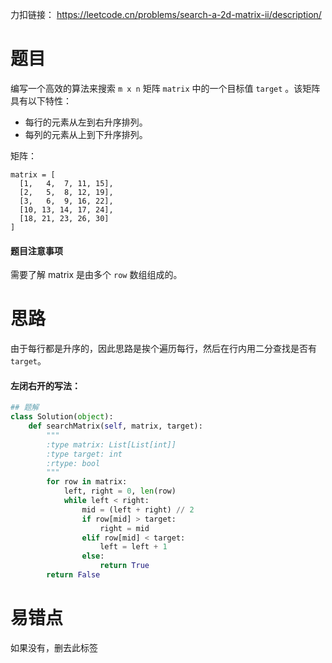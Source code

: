 力扣链接： https://leetcode.cn/problems/search-a-2d-matrix-ii/description/

# 题目
编写一个高效的算法来搜索 `m x n` 矩阵 `matrix` 中的一个目标值 `target` 。该矩阵具有以下特性：

- 每行的元素从左到右升序排列。
- 每列的元素从上到下升序排列。

矩阵：
```
matrix = [
  [1,   4,  7, 11, 15],
  [2,   5,  8, 12, 19],
  [3,   6,  9, 16, 22],
  [10, 13, 14, 17, 24],
  [18, 21, 23, 26, 30]
]
```
#### 题目注意事项
需要了解 matrix 是由多个 `row` 数组组成的。
# 思路
由于每行都是升序的，因此思路是挨个遍历每行，然后在行内用二分查找是否有 `target`。

#### 左闭右开的写法：
```Python
## 题解
class Solution(object):
    def searchMatrix(self, matrix, target):
        """
        :type matrix: List[List[int]]
        :type target: int
        :rtype: bool
        """
        for row in matrix:
            left, right = 0, len(row)
            while left < right:
                mid = (left + right) // 2
                if row[mid] > target:
                    right = mid
                elif row[mid] < target:
                    left = left + 1
                else:
                    return True
        return False
```

# 易错点
如果没有，删去此标签